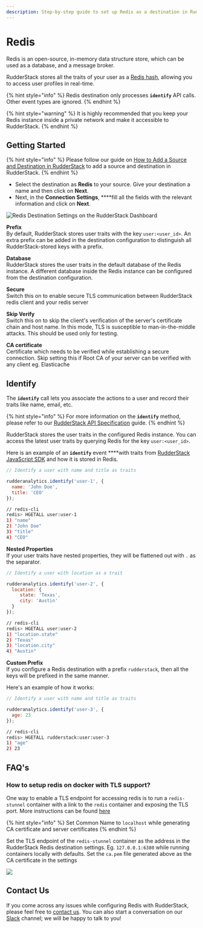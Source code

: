 ```yaml
---
description: Step-by-step guide to set up Redis as a destination in RudderStack.
---
```


# Redis

Redis is an open-source, in-memory data structure store, which can be used as a database, and a message broker.

RudderStack stores all the traits of your user as a [Redis hash](https://redis.io/commands/hset), allowing you to access user profiles in real-time. 

{% hint style="info" %}
Redis destination only processes **`identify`** API calls. Other event types are ignored.
{% endhint %}

{% hint style="warning" %}
It is highly recommended that you keep your Redis instance inside a private network and make it accessible to RudderStack. 
{% endhint %}

## Getting Started

{% hint style="info" %}
Please follow our guide on [How to Add a Source and Destination in RudderStack](https://docs.rudderstack.com/how-to-guides/adding-source-and-destination-rudderstack) to add a source and destination in RudderStack.
{% endhint %}

* Select the destination as **Redis** to your source. Give your destination a name and then click on **Next**.
* Next, in the **Connection Settings**, ****fill all the fields with the relevant information and click on **Next**.

![Redis Destination Settings on the RudderStack Dashboard](../.gitbook/assets/screenshot-2020-11-02-at-1.51.36-pm.png)

**Prefix**  
By default, RudderStack stores user traits with the key `user:<user_id>`. An extra prefix can be added in the destination configuration to distinguish all RudderStack-stored keys with a prefix.

  
**Database**  
RudderStack stores the user traits in the default database of the Redis instance. A different database inside the Redis instance can be configured from the destination configuration.

**Secure**  
Switch this on to enable secure TLS communication between RudderStack redis client and your redis server

**Skip Verify**  
Switch this on to skip the client's verification of  the server's certificate chain and host name. In this mode, TLS is susceptible to man-in-the-middle attacks. This should be used only for testing.

**CA certificate**  
Certificate which needs to be verified while establishing a secure connection.  Skip setting this if Root CA of your server can be verified with any client eg. Elasticache



## Identify

The **`identify`** call lets you associate the actions to a user and record their traits like name, email, etc. 

{% hint style="info" %}
For more information on the **`identify`** method, please refer to our [RudderStack API Specification](https://docs.rudderstack.com/rudderstack-api-spec) guide.
{% endhint %}

RudderStack stores the user traits in the configured Redis instance. You can access the latest user traits by querying Redis for the key `user:<user_id>`.  
  
Here is an example of an **`identify`** event ****with traits from [RudderStack JavaScript SDK](https://docs.rudderstack.com/rudderstack-sdk-integration-guides/rudderstack-javascript-sdk) and how it is stored in Redis.

```javascript
// Identify a user with name and title as traits

rudderanalytics.identify('user-1', {
  name: 'John Doe',
  title: 'CEO'
});
```

```bash
// redis-cli
redis> HGETALL user:user-1
1) "name"
2) "John Doe"
3) "title"
4) "CEO"
```

  
**Nested Properties**  
If your user traits have nested properties, they will be flattened out with `.` as the separator.

```javascript
// Identify a user with location as a trait

rudderanalytics.identify('user-2', {
  location: {
     state: 'Texas',
     city: 'Austin'
  }
});
```

```bash
// redis-cli
redis> HGETALL user:user-2
1) "location.state"
2) "Texas"
3) "location.city"
4) "Austin"

```

**Custom Prefix**  
If you configure a Redis destination with a prefix `rudderstack`,  then all the keys will be prefixed in the same manner.

Here's an example of how it works:

```javascript
// Identify a user with name and title as traits

rudderanalytics.identify('user-3', {
  age: 23
});
```

```bash
// redis-cli
redis> HGETALL rudderstack:user:user-3
1) "age"
2) 23

```

## FAQ's <a id="contact-us"></a>

### How to setup redis on docker with TLS support?

One way to enable a TLS endpoint for accessing redis is to run a `redis-stunnel` container with a link to the `redis` container and exposing the TLS port. More instructions can be found [here](https://hub.docker.com/r/runnable/redis-stunnel/)

{% hint style="info" %}
Set Common Name to `localhost` while generating CA certificate and server certificates
{% endhint %}

Set the TLS endpoint of the `redis-stunnel` container as the address in the RudderStack Redis destination settings. Eg. `127.0.0.1:6380` while running containers locally with defaults. Set the `ca.pem` file generated above as the CA certificate in the settings

![](../.gitbook/assets/image%20%2837%29.png)

## Contact Us <a id="contact-us"></a>

If you come across any issues while configuring Redis with RudderStack, please feel free to [contact us](mailto:%20contact@rudderstack.com). You can also start a conversation on our [Slack](https://resources.rudderstack.com/join-rudderstack-slack) channel; we will be happy to talk to you!

